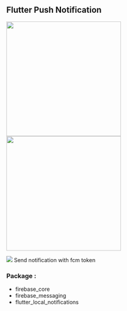 ## Flutter Push Notification

<img src="https://i.ibb.co/fdW8PXq/photo-notif-1.jpg" width="300"/> <img src="https://i.ibb.co/WvG002s/photo-notif-2.jpg" width="300"/>

<img src="https://i.ibb.co/KXDz5Bh/photo-firebase.png"/>
Send notification with fcm token


### Package :

- firebase_core
- firebase_messaging
- flutter_local_notifications